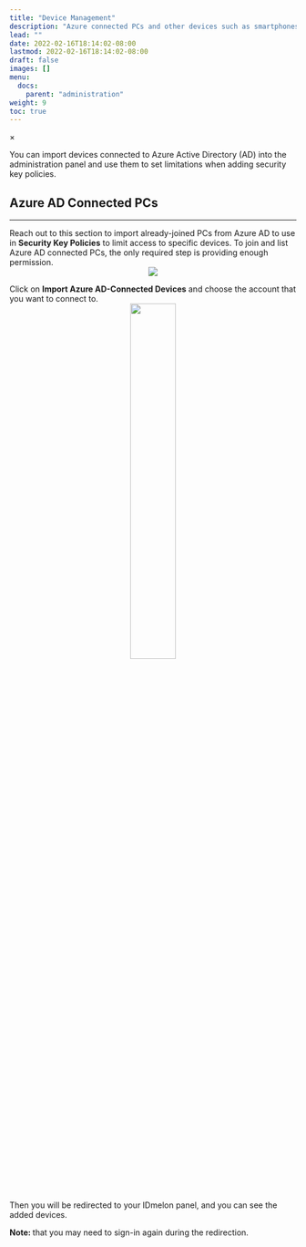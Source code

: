 ```yaml
---
title: "Device Management"
description: "Azure connected PCs and other devices such as smartphones and contactless cards."
lead: ""
date: 2022-02-16T18:14:02-08:00
lastmod: 2022-02-16T18:14:02-08:00
draft: false
images: []
menu:
  docs:
    parent: "administration"
weight: 9
toc: true
---
```


<div id="_modal" class="modal">
  <span class="close">&times;</span>
  <img class="modal-content" id="img01">
</div>

You can import devices connected to Azure Active Directory (AD) into the administration panel and use them to set limitations when adding security key policies.

## Azure AD Connected PCs

<hr class="hr-line">

<p  style="margin-bottom: 0">Reach out to this section to import already-joined PCs from Azure AD to use in <span style="font-weight:bold;">Security Key Policies</span> to limit access to specific devices. To join and list Azure AD connected PCs, the only required step is providing enough permission.</p>

<div align="center">
    <img src="/images/vendor/Panel/DeviceManagement1.png" class="doc-img-frame">
</div>

<div class="step-row-container">
  <div class="step-column bullet-container">
    <div class="bullet"></div>
  </div>
  <div class="card-column">
    <div class="step-text" >
      <div class="card-body">
        <p style="margin-bottom: 0">Click on <span style="font-weight:bold;">Import Azure AD-Connected Devices</span> and choose the account that you want to connect to.</p>
      </div>
    </div>
  </div>
</div>

<div align="center">
    <img src="/images/vendor/Panel/import_azure_ad_pcs.png" class="doc-img-frame" style="width:40%; margin-top: 0">
</div>

<div class="step-row-container">
  <div class="step-column bullet-container">
    <div class="bullet"></div>
  </div>
  <div class="card-column">
    <div class="step-text" >
      <div class="card-body">
        <p style="margin-bottom: 0">Then you will be redirected to your IDmelon panel, and you can see the added devices.</p>
      </div>
    </div>
  </div>
</div>

<p class="note-body">
<span style="font-weight:bold;">Note: </span>that you may need to sign-in again during the redirection.

<!-- ## Security Key Devices

<hr class="hr-line">

This section lists devices that users have set as their security keys which contains smartphones or Contactless Cards.
An admin can delete a device which disconnects its corresponding security key.

<div align="center">
    <img src="/images/vendor/Panel/devicemanagemnet_security.png" class="doc-img-frame">
</div>

By clicking on **User's Email** you will see **View User Information, its Group(s) and Security Key** page which shows the information of the user, thier security key devices and groups that they are membered in.

<div align="center">
    <img src="/images/vendor/Panel/view_user_information.png" class="doc-img-frame">
</div>
 -->
